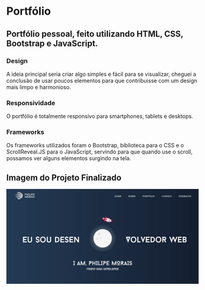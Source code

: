 # Portfólio

## Portfólio pessoal, feito utilizando HTML, CSS, Bootstrap e JavaScript. 

### Design

A ideia principal seria criar algo simples e fácil para se visualizar, cheguei a conclusão de usar poucos elementos para que contribuisse com um design mais limpo e harmonioso.

### Responsividade

O portfólio é totalmente responsivo para smartphones, tablets e desktops.

### Frameworks

Os frameworks utilizados foram o Bootstrap, biblioteca para o CSS e o ScrollReveal.JS para o JavaScript, servindo para que quando use o scroll, possamos ver alguns elementos surgindo na tela.

## Imagem do Projeto Finalizado

<img src="src/ProjetoFInalizadoPort.jpg" alt="Imagem do Projeto Finalizado"/>
